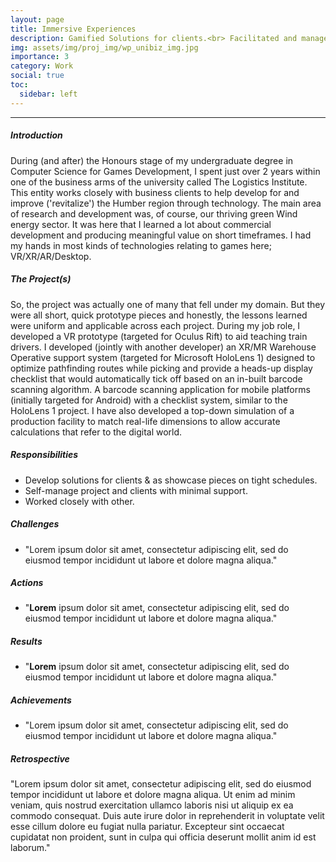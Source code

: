```yaml
---
layout: page
title: Immersive Experiences
description: Gamified Solutions for clients.<br> Facilitated and managed by the The Logistics Institute at the University of Hull.
img: assets/img/proj_img/wp_unibiz_img.jpg
importance: 3
category: Work
social: true
toc:
  sidebar: left
---
```


<hr>
<p>
  <h5>Introduction</h5>
    During (and after) the Honours stage of my undergraduate degree in Computer Science for Games Development, I spent just over 2 years within one of the business arms of the university called The Logistics Institute. This entity works closely with business clients to help develop for and improve ('revitalize') the Humber region through technology.
    The main area of research and development was, of course, our thriving green Wind energy sector. It was here that I learned a lot about commercial development and producing meaningful value on short timeframes. I had my hands in most kinds of technologies relating to games here; VR/XR/AR/Desktop.
</p>
<p>
  <h5>The Project(s)</h5>
    So, the project was actually one of many that fell under my domain. But they were all short, quick prototype pieces and honestly, the lessons learned were uniform and applicable across each project. During my job role, I developed a VR prototype (targeted for Oculus Rift) to aid teaching train drivers. I developed (jointly with another developer) an XR/MR Warehouse Operative support system (targeted for Microsoft HoloLens 1) designed to optimize pathfinding routes while picking and provide a heads-up display checklist that would automatically tick off based on an in-built barcode scanning algorithm. A barcode scanning application for mobile platforms (initially targeted for Android) with a checklist system, similar to the HoloLens 1 project. I have also developed a top-down simulation of a production facility to match real-life dimensions to allow accurate calculations that refer to the digital world.
</p>

<p>
  <h5>Responsibilities</h5>
  <ul>
    <li>Develop solutions for clients & as showcase pieces on tight schedules.</li>
    <li>Self-manage project and clients with minimal support.</li>
    <li>Worked closely with other.</li>
  </ul>
  <h5>Challenges</h5>
  <ul>
    <li>"Lorem ipsum dolor sit amet, consectetur adipiscing elit, sed do eiusmod tempor incididunt ut labore et dolore magna aliqua."</li>
  </ul>
  <h5>Actions</h5>
  <ul>
    <li>"<b>Lorem</b> ipsum dolor sit amet, consectetur adipiscing elit, sed do eiusmod tempor incididunt ut labore et dolore magna aliqua."</li>
  </ul>
  <h5>Results</h5>
  <ul>
    <li>"<b>Lorem</b> ipsum dolor sit amet, consectetur adipiscing elit, sed do eiusmod tempor incididunt ut labore et dolore magna aliqua."</li>
  </ul>
  <h5>Achievements</h5>
  <ul>
    <li>"Lorem ipsum dolor sit amet, consectetur adipiscing elit, sed do eiusmod tempor incididunt ut labore et dolore magna aliqua."</li>
  </ul>
  <p>
    <h5>Retrospective</h5>
    "Lorem ipsum dolor sit amet, consectetur adipiscing elit, sed do eiusmod tempor incididunt ut labore et dolore magna aliqua. Ut enim ad minim veniam, quis nostrud exercitation ullamco laboris nisi ut aliquip ex ea commodo consequat. Duis aute irure dolor in reprehenderit in voluptate velit esse cillum dolore eu fugiat nulla pariatur. Excepteur sint occaecat cupidatat non proident, sunt in culpa qui officia deserunt mollit anim id est laborum."
  </p>
</p>